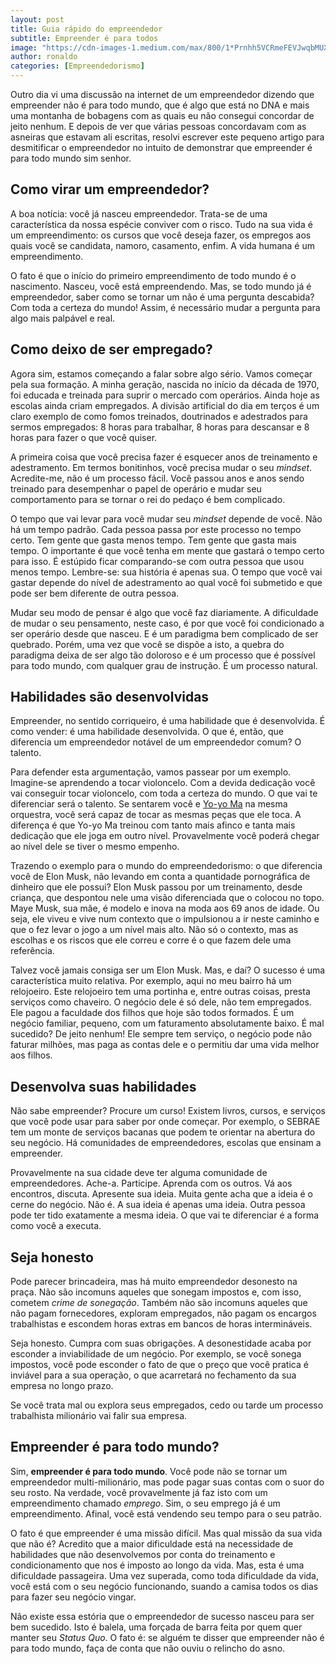 ```yaml
---
layout: post
title: Guia rápido do empreendedor
subtitle: Empreender é para todos
image: "https://cdn-images-1.medium.com/max/800/1*Prnhh5VCRmeFEVJwqbMUXw.jpeg"
author: ronaldo
categories: [Empreendedorismo]
---
```


Outro dia vi uma discussão na internet de um empreendedor dizendo que empreender
não é para todo mundo, que é algo que está no DNA e mais uma montanha de
bobagens com as quais eu não consegui concordar de jeito nenhum. E depois de ver
que várias pessoas concordavam com as asneiras que estavam ali escritas, resolvi
escrever este pequeno artigo para desmitificar o empreendedor no intuito de
demonstrar que empreender é para todo mundo sim senhor.

## Como virar um empreendedor?

A boa notícia: você já nasceu empreendedor. Trata-se de uma característica da
nossa espécie conviver com o risco. Tudo na sua vida é um empreendimento: os
cursos que você deseja fazer, os empregos aos quais você se candidata, namoro,
casamento, enfim. A vida humana é um empreendimento.

O fato é que o início do primeiro empreendimento de todo mundo é o nascimento.
Nasceu, você está empreendendo. Mas, se todo mundo já é empreendedor, saber como
se tornar um não é uma pergunta descabida? Com toda a certeza do mundo! Assim, é
necessário mudar a pergunta para algo mais palpável e real.

## Como deixo de ser empregado?

Agora sim, estamos começando a falar sobre algo sério. Vamos começar pela sua
formação. A minha geração, nascida no início da década de 1970, foi educada e
treinada para suprir o mercado com operários. Ainda hoje as escolas ainda criam
empregados. A divisão artificial do dia em terços é um claro exemplo de como
fomos treinados, doutrinados e adestrados para sermos empregados: 8 horas para
trabalhar, 8 horas para descansar e 8 horas para fazer o que você quiser.

A primeira coisa que você precisa fazer é esquecer anos de treinamento e
adestramento. Em termos bonitinhos, você precisa mudar o seu *mindset*.
Acredite-me, não é um processo fácil. Você passou anos e anos sendo treinado
para desempenhar o papel de operário e mudar seu comportamento para se tornar o
rei do pedaço é bem complicado.

O tempo que vai levar para você mudar seu *mindset* depende de você. Não há um
tempo padrão. Cada pessoa passa por este processo no tempo certo. Tem gente que
gasta menos tempo. Tem gente que gasta mais tempo. O importante é que você tenha
em mente que gastará o tempo certo para isso. É estúpido ficar comparando-se com
outra pessoa que usou menos tempo. Lembre-se: sua história é apenas sua. O tempo
que você vai gastar depende do nível de adestramento ao qual você foi submetido
e que pode ser bem diferente de outra pessoa.

Mudar seu modo de pensar é algo que você faz diariamente. A dificuldade de mudar
o seu pensamento, neste caso, é por que você foi condicionado a ser operário
desde que nasceu. E é um paradigma bem complicado de ser quebrado. Porém, uma
vez que você se dispõe a isto, a quebra do paradigma deixa de ser algo tão
doloroso e é um processo que é possível para todo mundo, com qualquer grau de
instrução. É um processo natural.

## Habilidades são desenvolvidas

Empreender, no sentido corriqueiro, é uma habilidade que é desenvolvida. É como
vender: é uma habilidade desenvolvida. O que é, então, que diferencia um
empreendedor notável de um empreendedor comum? O talento.

Para defender esta argumentação, vamos passear por um exemplo. Imagine-se
aprendendo a tocar violoncelo. Com a devida dedicação você vai conseguir tocar
violoncelo, com toda a certeza do mundo. O que vai te diferenciar será o
talento. Se sentarem você e [Yo-yo Ma](https://pt.wikipedia.org/wiki/Yo-Yo_Ma)
na mesma orquestra, você será capaz de tocar as mesmas peças que ele toca. A
diferença é que Yo-yo Ma treinou com tanto mais afinco e tanta mais dedicação
que ele joga em outro nível. Provavelmente você poderá chegar ao nível dele se
tiver o mesmo empenho.

Trazendo o exemplo para o mundo do empreendedorismo: o que diferencia você de
Elon Musk, não levando em conta a quantidade pornográfica de dinheiro que ele
possui? Elon Musk passou por um treinamento, desde criança, que despontou nele
uma visão diferenciada que o colocou no topo. Maye Musk, sua mãe, é modelo e
inova na moda aos 69 anos de idade. Ou seja, ele viveu e vive num contexto que o
impulsionou a ir neste caminho e que o fez levar o jogo a um nível mais alto.
Não só o contexto, mas as escolhas e os riscos que ele correu e corre é o que
fazem dele uma referência.

Talvez você jamais consiga ser um Elon Musk. Mas, e daí? O sucesso é uma
característica muito relativa. Por exemplo, aqui no meu bairro há um relojoeiro.
Este relojoeiro tem uma portinha e, entre outras coisas, presta serviços como
chaveiro. O negócio dele é só dele, não tem empregados. Ele pagou a faculdade
dos filhos que hoje são todos formados. É um negócio familiar, pequeno, com um
faturamento absolutamente baixo. É mal sucedido? De jeito nenhum! Ele sempre tem
serviço, o negócio pode não faturar milhões, mas paga as contas dele e o
permitiu dar uma vida melhor aos filhos.

## Desenvolva suas habilidades

Não sabe empreender? Procure um curso! Existem livros, cursos, e serviços que
você pode usar para saber por onde começar. Por exemplo, o SEBRAE tem um monte
de serviços bacanas que podem te orientar na abertura do seu negócio. Há
comunidades de empreendedores, escolas que ensinam a empreender.

Provavelmente na sua cidade deve ter alguma comunidade de empreendedores.
Ache-a. Participe. Aprenda com os outros. Vá aos encontros, discuta. Apresente
sua ideia. Muita gente acha que a ideia é o cerne do negócio. Não é. A sua ideia
é apenas uma ideia. Outra pessoa pode ter tido exatamente a mesma ideia. O que
vai te diferenciar é a forma como você a executa.

## Seja honesto

Pode parecer brincadeira, mas há muito empreendedor desonesto na praça. Não são
incomuns aqueles que sonegam impostos e, com isso, cometem *crime de sonegação*.
Também não são incomuns aqueles que não pagam fornecedores, exploram empregados,
não pagam os encargos trabalhistas e escondem horas extras em bancos de horas
intermináveis.

Seja honesto. Cumpra com suas obrigações. A desonestidade acaba por esconder a
inviabilidade de um negócio. Por exemplo, se você sonega impostos, você pode
esconder o fato de que o preço que você pratica é inviável para a sua operação,
o que acarretará no fechamento da sua empresa no longo prazo.

Se você trata mal ou explora seus empregados, cedo ou tarde um processo
trabalhista milionário vai falir sua empresa.

## Empreender é para todo mundo?

Sim, **empreender é para todo mundo**. Você pode não se tornar um empreendedor
multi-milionário, mas pode pagar suas contas com o suor do seu rosto. Na
verdade, você provavelmente já faz isto com um empreendimento chamado *emprego*.
Sim, o seu emprego já é um empreendimento. Afinal, você está vendendo seu tempo
para o seu patrão.

O fato é que empreender é uma missão difícil. Mas qual missão da sua vida que
não é? Acredito que a maior dificuldade está na necessidade de habilidades que
não desenvolvemos por conta do treinamento e condicionamento que nos é imposto
ao longo da vida. Mas, esta é uma dificuldade passageira. Uma vez superada, como
toda dificuldade da vida, você está com o seu negócio funcionando, suando a
camisa todos os dias para fazer seu negócio vingar.

Não existe essa estória que o empreendedor de sucesso nasceu para ser bem
sucedido. Isto é balela, uma forçada de barra feita por quem quer manter seu
*Status Quo*. O fato é: se alguém te disser que empreender não é para todo
mundo, faça de conta que não ouviu o relincho do asno.
